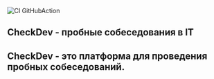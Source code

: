 ![CI GitHubAction](https://github.com/peterarsentev/CheckDev/actions/workflows/maven.yml/badge.svg)


CheckDev - пробные собеседования в IT
----------------------------------------------------------------
CheckDev - это платформа для проведения пробных собеседований.
----------------------------------------------------------------